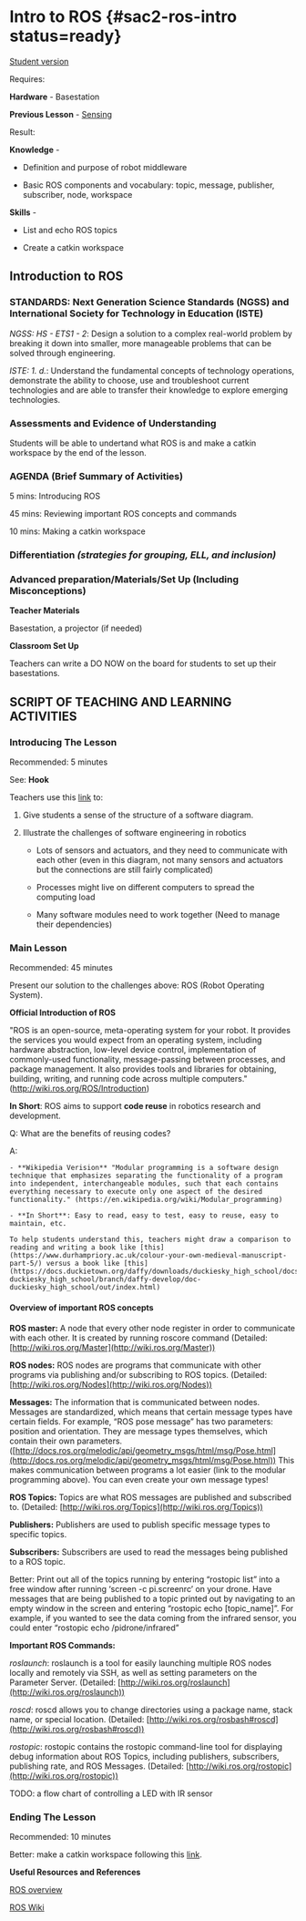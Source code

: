 # Intro to ROS {#sac2-ros-intro status=ready}

[Student version](+duckiesky_high_school_student#sac2-ros-intro)

<div class='requirements' markdown='1'>

Requires: 

**Hardware** - Basestation 

**Previous Lesson** - [Sensing](#sac2-sensing)


Result: 

**Knowledge** - 

- Definition and purpose of robot middleware

- Basic ROS components and vocabulary: topic, message, publisher, subscriber, node, workspace


**Skills** -

- List and echo ROS topics

- Create a catkin workspace

</div>

## Introduction to ROS 


### STANDARDS: Next Generation Science Standards (NGSS) and International Society for Technology in Education (ISTE)

_NGSS: HS - ETS1 - 2_: Design a solution to a complex real-world problem by breaking it down into smaller, more manageable problems that can be solved through engineering.

_ISTE: 1. d._: Understand the fundamental concepts of technology
operations, demonstrate the ability to choose, use and troubleshoot current technologies and are able to transfer their knowledge to explore emerging technologies.


### Assessments and Evidence of Understanding

Students will be able to undertand what ROS is and make a catkin workspace by the end of the lesson. 


### AGENDA (Brief Summary of Activities)

5 mins: Introducing ROS 

45 mins: Reviewing important ROS concepts and commands 

10 mins: Making a catkin workspace 

### Differentiation _(strategies for grouping, ELL, and inclusion)_


### Advanced preparation/Materials/Set Up (Including Misconceptions)

**Teacher Materials**

Basestation, a projector (if needed)

**Classroom Set Up**

Teachers can write a DO NOW on the board for students to set up their basestations.

## SCRIPT OF TEACHING AND LEARNING ACTIVITIES


### Introducing The Lesson

Recommended: 5 minutes

See: **Hook**

Teachers use this [link](https://docs.duckietown.org/daffy/opmanual_sky/out/software_architecture_intro.html) to:

1. Give students a sense of the structure of a software diagram. 

2. Illustrate the challenges of software engineering in robotics 

    - Lots of sensors and actuators, and they need to communicate with each other (even in this diagram, not many sensors and actuators but the connections are still fairly complicated)
    
    - Processes might live on different computers to spread the computing load
    
    - Many software modules need to work together (Need to manage their dependencies)


### Main Lesson

Recommended: 45 minutes

Present our solution to the challenges above: ROS (Robot Operating System).

**Official Introduction of ROS**

"ROS is an open-source, meta-operating system for your robot. It provides the services you would expect from an operating system, including hardware abstraction, low-level device control, implementation of commonly-used functionality, message-passing between processes, and package management. It also provides tools and libraries for obtaining, building, writing, and running code across multiple computers." (http://wiki.ros.org/ROS/Introduction)

**In Short**: ROS aims to support **code reuse** in robotics research and development.

Q: What are the benefits of reusing codes?

A:

    - **Wikipedia Verision** "Modular programming is a software design technique that emphasizes separating the functionality of a program into independent, interchangeable modules, such that each contains everything necessary to execute only one aspect of the desired functionality." (https://en.wikipedia.org/wiki/Modular_programming)
 
    - **In Short**: Easy to read, easy to test, easy to reuse, easy to maintain, etc.

    To help students understand this, teachers might draw a comparison to reading and writing a book like [this](https://www.durhampriory.ac.uk/colour-your-own-medieval-manuscript-part-5/) versus a book like [this](https://docs.duckietown.org/daffy/downloads/duckiesky_high_school/docs-duckiesky_high_school/branch/daffy-develop/doc-duckiesky_high_school/out/index.html)

#### **Overview of important ROS concepts** 

**ROS master:** A node that every other node register in order to communicate with each other. It is created by running roscore command (Detailed: [http://wiki.ros.org/Master](http://wiki.ros.org/Master))

**ROS nodes:** ROS nodes are programs that communicate with other programs via publishing and/or subscribing to ROS topics. (Detailed: [http://wiki.ros.org/Nodes](http://wiki.ros.org/Nodes))

**Messages:** The information that is communicated between nodes. Messages are standardized, which means that certain message types have certain fields. For example, “ROS pose message” has two parameters: position and orientation. They are message types themselves, which contain their own parameters. ([http://docs.ros.org/melodic/api/geometry_msgs/html/msg/Pose.html](http://docs.ros.org/melodic/api/geometry_msgs/html/msg/Pose.html)) This makes communication between programs a lot easier (link to the modular programming above). You can even create your own message types!

**ROS Topics:** Topics are what ROS messages are published and subscribed to. (Detailed: [http://wiki.ros.org/Topics](http://wiki.ros.org/Topics))

**Publishers:** Publishers are used to publish specific message types to specific topics.

**Subscribers:** Subscribers are used to read the messages being published to a ROS topic.

Better: Print out all of the topics running by entering “rostopic list” into a free window after running ‘screen -c pi.screenrc’ on your drone. Have messages that are being published to a topic printed out by navigating to an empty window in the screen and entering “rostopic echo [topic_name]”. For example, if you wanted to see the data coming from the infrared sensor, you could enter “rostopic echo /pidrone/infrared”

<div class='requirements' markdown='1'>

**Important ROS Commands:**

_roslaunch_: roslaunch is a tool for easily launching multiple ROS nodes locally and remotely via SSH, as well as setting parameters on the Parameter Server. (Detailed: [http://wiki.ros.org/roslaunch](http://wiki.ros.org/roslaunch))

_roscd_: roscd allows you to change directories using a package name, stack name, or special location. (Detailed: [http://wiki.ros.org/rosbash#roscd](http://wiki.ros.org/rosbash#roscd))

_rostopic_: rostopic contains the rostopic command-line tool for displaying debug information about ROS Topics, including publishers, subscribers, publishing rate, and ROS Messages. (Detailed: [http://wiki.ros.org/rostopic](http://wiki.ros.org/rostopic))

</div>


TODO: a flow chart of controlling a LED with IR sensor 


### Ending The Lesson

Recommended: 10 minutes

Better: make a catkin workspace following this [link](http://wiki.ros.org/ROS/Tutorials/InstallingandConfiguringROSEnvironment).


**Useful Resources and References**

[ROS overview](https://docs.duckietown.org/daffy/opmanual_sky/out/software_architecture_assignment.html)

[ROS Wiki](http://wiki.ros.org)
